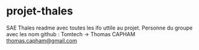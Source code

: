 # projet-thales
SAE Thales 
readme avec toutes les ifo uttile au projet.
Personne du groupe avec les nom github :
Tomtech -> Thomas CAPHAM thomas.capham@gmail.com
